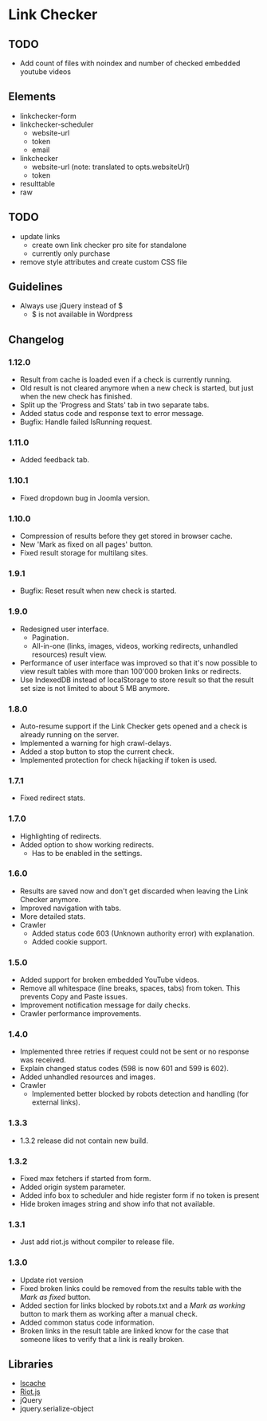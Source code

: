 # Link Checker

## TODO
- Add count of files with noindex and number of checked embedded youtube videos

## Elements
- linkchecker-form
- linkchecker-scheduler
	- website-url
	- token
	- email
- linkchecker
	- website-url (note: translated to opts.websiteUrl)
	- token
- resulttable
- raw

## TODO
- update links
	- create own link checker pro site for standalone
	- currently only purchase
- remove style attributes and create custom CSS file

## Guidelines
- Always use jQuery instead of $
	- $ is not available in Wordpress

## Changelog

### 1.12.0
- Result from cache is loaded even if a check is currently running.
- Old result is not cleared anymore when a new check is started, but just when the new check has finished.
- Split up the 'Progress and Stats' tab in two separate tabs.
- Added status code and response text to error message.
- Bugfix: Handle failed IsRunning request.

### 1.11.0
- Added feedback tab.

### 1.10.1
- Fixed dropdown bug in Joomla version.

### 1.10.0
- Compression of results before they get stored in browser cache.
- New 'Mark as fixed on all pages' button.
- Fixed result storage for multilang sites.

### 1.9.1
- Bugfix: Reset result when new check is started.

### 1.9.0
- Redesigned user interface.
	- Pagination.
	- All-in-one (links, images, videos, working redirects, unhandled resources) result view.
- Performance of user interface was improved so that it's now possible to view result tables with more than 100'000 broken links or redirects.
- Use IndexedDB instead of localStorage to store result so that the result set size is not limited to about 5 MB anymore.

### 1.8.0
- Auto-resume support if the Link Checker gets opened and a check is already running on the server.
- Implemented a warning for high crawl-delays.
- Added a stop button to stop the current check.
- Implemented protection for check hijacking if token is used.

### 1.7.1
- Fixed redirect stats.

### 1.7.0
- Highlighting of redirects.
- Added option to show working redirects.
	- Has to be enabled in the settings.

### 1.6.0
- Results are saved now and don't get discarded when leaving the Link Checker anymore.
- Improved navigation with tabs.
- More detailed stats.
- Crawler
	- Added status code 603 (Unknown authority error) with explanation.
	- Added cookie support.

### 1.5.0
- Added support for broken embedded YouTube videos.
- Remove all whitespace (line breaks, spaces, tabs) from token. This prevents Copy and Paste issues.
- Improvement notification message for daily checks.
- Crawler performance improvements.

### 1.4.0
- Implemented three retries if request could not be sent or no response was received.
- Explain changed status codes (598 is now 601 and 599 is 602).
- Added unhandled resources and images.
- Crawler
	- Implemented better blocked by robots detection and handling (for external links).

### 1.3.3
- 1.3.2 release did not contain new build.

### 1.3.2
- Fixed max fetchers if started from form.
- Added origin system parameter.
- Added info box to scheduler and hide register form if no token is present
- Hide broken images string and show info that not available.

### 1.3.1
- Just add riot.js without compiler to release file.

### 1.3.0
- Update riot version
- Fixed broken links could be removed from the results table with the _Mark as fixed_ button. 
- Added section for links blocked by robots.txt and a _Mark as working_ button to mark them as working after a manual check.
- Added common status code information.
- Broken links in the result table are linked know for the case that someone likes to verify that a link is really broken.

## Libraries
- [lscache](https://github.com/pamelafox/lscache)
- [Riot.js](http://riotjs.com/)
- jQuery
- jquery.serialize-object
